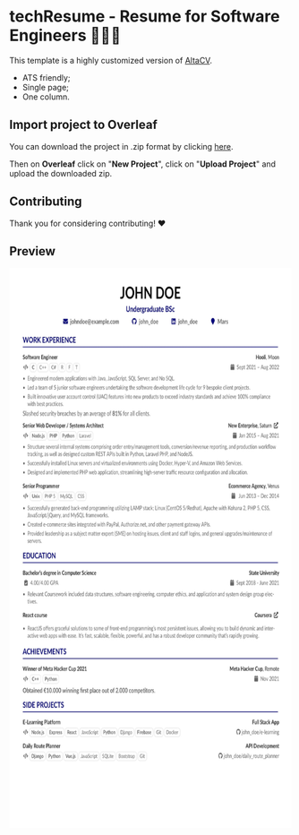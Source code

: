 # techResume - Resume for Software Engineers 👨🏻‍💻

This template is a highly customized version of [AltaCV](https://github.com/liantze/AltaCV).

- ATS friendly;
- Single page;
- One column.

## Import project to Overleaf

You can download the project in .zip format by clicking [here](https://github.com/alexcalabrese/techResume/archive/main.zip).

Then on **Overleaf** click on "**New Project**", click on "**Upload Project**" and upload the downloaded zip.

## Contributing

Thank you for considering contributing! ❤

## Preview

<img align="center" src="example/techResume.jpg" height="1000px"/>
